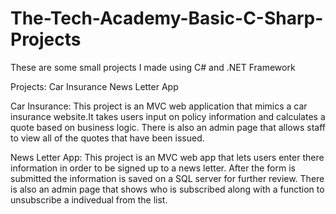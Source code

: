 # The-Tech-Academy-Basic-C-Sharp-Projects

These are some small projects I made using C# and .NET Framework


Projects:
Car Insurance
News Letter App


Car Insurance:
This project is an MVC web application that mimics a car insurance website.It takes users input on policy
information and calculates a quote based on business logic. There is also an admin page that allows staff
to view all of the quotes that have been issued.


News Letter App:
This project is an MVC web app that lets users enter there information in order to be signed up to a news letter. After the form is submitted the information
is saved on a SQL server for further review. There is also an admin page that shows who is subscribed along with a function to unsubscribe a indivedual from the list.